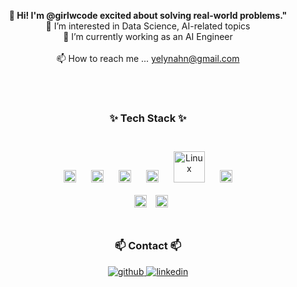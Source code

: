 <div align="center">
 
**👋 Hi! I'm @girlwcode excited about solving real-world problems."** <br/>
👀 I’m interested in Data Science, AI-related topics <br/>
🌱 I’m currently working as an AI Engineer <br/>
<br/>
📫 How to reach me ... yelynahn@gmail.com 
</div>
<br/> 
<br/> 
 
<h3 align="center">✨ Tech Stack ✨</h3>
<br/>
<div align="center">   
<img style="margin: 10px" src="https://profilinator.rishav.dev/skills-assets/python-original.svg" alt="Python" height="20" />  
<img style="margin: 10px" src="https://profilinator.rishav.dev/skills-assets/tensorflow-icon.svg" alt="TensorFlow" height="20" />
<img style="margin: 10px" src="https://img.shields.io/badge/Keras-D00000?style=for-the-badge&logo=Keras&logoColor=white" alt="Keras" height="20" />
<img style="margin: 10px" src="https://img.shields.io/badge/Selenium-43B02A?style=for-the-badge&logo=Selenium&logoColor=white" alt="Selenium" height="20" />
<img style="margin: 10px" src="https://profilinator.rishav.dev/skills-assets/linux-original.svg" alt="Linux" height="50" alt="Liux" height="20" />  
<img style="margin: 10px" src="https://profilinator.rishav.dev/skills-assets/mysql-original-wordmark.svg" alt="MySQL" height="20" />
<br/>
<img style="margin: 10px" src="https://profilinator.rishav.dev/skills-assets/git-scm-icon.svg" alt="Git" height="20" />  
<img src="https://img.shields.io/badge/Google Colab-F9AB00?style=for-the-badge&logo=Google Colab&logoColor=white" alt="Google colab" height="20" />
</div>
<br/>

<h3 align="center">📫 Contact 📫</h3>
<div align="center">
<a href="https://github.com/girlwcode" target="_blank">
<img src=https://img.shields.io/badge/github-%2324292e.svg?&style=for-the-badge&logo=github&logoColor=white alt=github style="margin-bottom: 5px;" />
</a>
<a href="http://linkedin.com/in/yelyn-ahn-a543591b7" target="_blank">
<img src=https://img.shields.io/badge/linkedin-%231E77B5.svg?&style=for-the-badge&logo=linkedin&logoColor=white alt=linkedin style="margin-bottom: 5px;" />
</a>
</div>  

